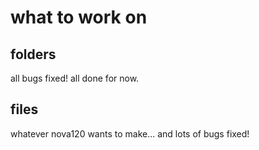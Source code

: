 # what to work on
 
## folders
all bugs fixed! all done for now.
 
## files
whatever nova120 wants to make...
and lots of bugs fixed!
